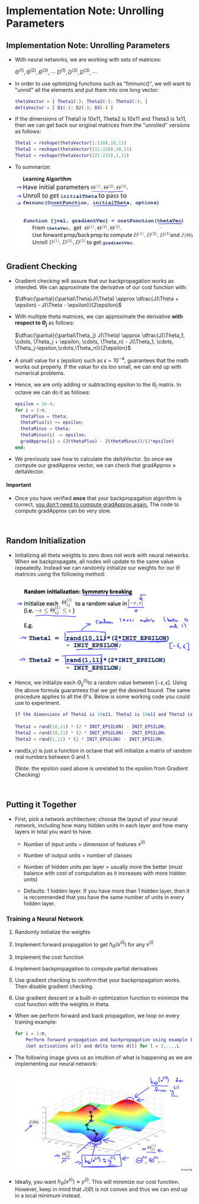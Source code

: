 # Implementation Note: Unrolling Parameters

## Implementation Note: Unrolling Parameters

* With neural networks, we are working with sets of matrices:

	$\Theta^{(1)}, \Theta^{(2)}, \Theta^{(3)}, \cdots$
    $D^{(1)}, D^{(2)}, D^{(3)}, \cdots$
    

* In order to use optimizing functions such as "fminunc()", we will want to "unroll" all the elements and put them into one long vector:

	```matlab
    thetaVector = [ Theta1(:); Theta2(:); Theta3(:); ]
	deltaVector = [ D1(:); D2(:); D3(:) ]
    ```
    
* If the dimensions of Theta1 is 10x11, Theta2 is 10x11 and Theta3 is 1x11, then we can get back our original matrices from the "unrolled" versions as follows:

	```matlab
    Theta1 = reshape(thetaVector(1:110),10,11)
    Theta2 = reshape(thetaVector(111:220),10,11)
    Theta3 = reshape(thetaVector(221:231),1,11)
    ```
    
* To summarize:

	<img src="./img/4.png">
    
    
 ## Gradient Checking
 
 * Gradient checking will assure that our backpropagation works as intended. We can approximate the derivative of our cost function with:

	$\dfrac{\partial}{\partial\Theta}J(\Theta) \approx \dfrac{J(\Theta + \epsilon) - J(\Theta - \epsilon)}{2\epsilon}$
    

* With multiple theta matrices, we can approximate the derivative **with respect to $\Theta_j$** as follows:

	$\dfrac{\partial}{\partial\Theta_j} J(\Theta) \approx \dfrac{J(\Theta_1, \cdots, \Theta_j + \epsilon, \cdots, \Theta_n) - J(\Theta_1, \cdots, \Theta_j-\epsilon,\cdots,\Theta_n)}{2\epsilon}$
    
    
* A small value for ${\epsilon}$ (epsilon) such as ${\epsilon = 10^{-4}}$, guarantees that the math works out properly. If the value for $\epsilon$is too small, we can end up with numerical problems.

* Hence, we are only adding or subtracting epsilon to the $\Theta_j$ matrix. In octave we can do it as follows:

	```matlab
    epsilon = 1e-4;
    for i = 1:n,
      thetaPlus = theta;
      thetaPlus(i) += epsilon;
      thetaMinus = theta;
      thetaMinus(i) -= epsilon;
      gradApprox(i) = (J(thetaPlus) - J(thetaMinus))/(2*epsilon)
    end;
    ```
    
* We previously saw how to calculate the deltaVector. So once we compute our gradApprox vector, we can check that gradApprox ≈ deltaVector. 

#### Important
* Once you have verified **once** that your backpropagation algorithm is correct, <u>you don't need to compute gradApprox again.</u> The code to compute gradApprox can be very slow.

<br>

## Random Initialization

* Initializing all theta weights to zero does not work with neural networks. When we backpropagate, all nodes will update to the same value repeatedly. Instead we can randomly initialize our weights for our $\Theta$ matrices using the following method:

	<img src="img/5.png">
    
    
* Hence, we initialize each $\Theta^{(l)}_{ij}$to a random value between $[-\epsilon,\epsilon]$. Using the above formula guarantees that we get the desired bound. The same procedure applies to all the $\Theta$'s. Below is some working code you could use to experiment.

	```matlab
    If the dimensions of Theta1 is 10x11, Theta2 is 10x11 and Theta3 is 1x11.

    Theta1 = rand(10,11) * (2 * INIT_EPSILON) - INIT_EPSILON;
    Theta2 = rand(10,11) * (2 * INIT_EPSILON) - INIT_EPSILON;
    Theta3 = rand(1,11) * (2 * INIT_EPSILON) - INIT_EPSILON;
    ```
    
* rand(x,y) is just a function in octave that will initialize a matrix of random real numbers between 0 and 1. 

	(Note: the epsilon used above is unrelated to the epsilon from Gradient Checking)
    

<br>

## Putting it Together

* First, pick a network architecture; choose the layout of your neural network, including how many hidden units in each layer and how many layers in total you want to have.

	* Number of input units = dimension of features $x^{(i)}$
 
	* Number of output units = number of classes

	* Number of hidden units per layer = usually more the better (must balance with cost of computation as it increases with more hidden units)
	* Defaults: 1 hidden layer. If you have more than 1 hidden layer, then it is recommended that you have the same number of units in every hidden layer.


### Training a Neural Network

1. Randomly initialize the weights
2. Implement forward propagation to get $h_\Theta(x^{(i)})$ for any $x^{(i)}$
 
3. Implement the cost function
4. Implement backpropagation to compute partial derivatives
5. Use gradient checking to confirm that your backpropagation works. Then disable gradient checking.
6. Use gradient descent or a built-in optimization function to minimize the cost function with the weights in theta.

* When we perform forward and back propagation, we loop on every training example:

	```matlab
    for i = 1:m,
        Perform forward propagation and backpropagation using example (x(i),y(i))
        (Get activations a(l) and delta terms d(l) for l = 2,...,L
    ```

* The following image gives us an intuition of what is happening as we are implementing our neural network: 

	<img src="img/6.png">
    
    
 * Ideally, you want $h_\Theta(x^{(i)}) \approx y^{(i)}$. This will minimize our cost function. However, keep in mind that $J(\Theta)$ is not convex and thus we can end up in a local minimum instead. 